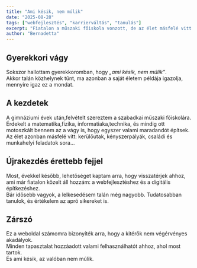 ```yaml
---
title: "Ami késik, nem múlik"
date: "2025-08-28"
tags: ["webfejlesztés", "karrierváltás", "tanulás"]
excerpt: "Fiatalon a műszaki főiskola vonzott, de az élet másfelé vitt. Most, érettebb fejjel, ismét visszatértem a webfejlesztéshez."
author: "Bernadetta"
---
```


## Gyerekkori vágy  

Sokszor hallottam gyerekkoromban, hogy *„ami késik, nem múlik”*.  
Akkor talán közhelynek tűnt, ma azonban a saját életem példája igazolja, mennyire igaz ez a mondat.  

## A kezdetek  

A gimnáziumi évek után,felvételt szereztem a szabadkai műszaki főiskolára. Érdekelt a matematika,fizika, informatiaka,technika, és mindig ott motoszkált bennem az a vágy is, hogy egyszer valami maradandót építsek.  
Az élet azonban másfelé vitt: kerülőutak, kényszerpályák, családi és munkahelyi feladatok sora... 

## Újrakezdés érettebb fejjel  

Most, évekkel később, lehetőséget kaptam arra, hogy visszatérjek ahhoz, ami már fiatalon közelt áll hozzám: a webfejlesztéshez és a digitális építkezéshez.  
Bár idősebb vagyok, a lelkesedésem talán még nagyobb. Tudatosabban tanulok, és értékelem az apró sikereket is.  

## Zárszó  

Ez a weboldal számomra bizonyíték arra, hogy a kitérők nem végérvényes akadályok.  
Minden tapasztalat hozzáadott valami felhasználhatót ahhoz, ahol most tartok.  
És ami késik, az valóban nem múlik.  


                         